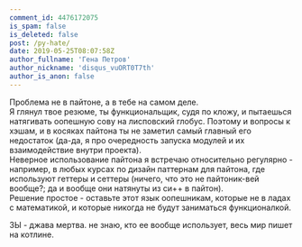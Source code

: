 ```yaml
---
comment_id: 4476172075
is_spam: false
is_deleted: false
post: /py-hate/
date: 2019-05-25T08:07:58Z
author_fullname: 'Гена Петров'
author_nickname: 'disqus_vuORT0T7th'
author_is_anon: false
---
```


<p>Проблема не в пайтоне, а в тебе на самом деле.<br>Я глянул твое резюме, ты функциональщик, судя по кложу, и пытаешься натягивать оопешную сову на лисповский глобус. Поэтому и вопросы к хэшам, и в косяках пайтона ты не заметил самый главный его недостаток (да-да, я про очередность запуска модулей и их взаимодействие внутри проекта).<br>Неверное использование пайтона я встречаю относительно регулярно - например, в любых курсах по дизайн паттернам для пайтона, где используют геттеры и сеттеры (ничего, что это не пайтоник-вей вообще?; да и вообще они натянуты из си++ в пайтон).<br>Решение простое - оставьте этот язык оопешникам, которые не в ладах с математикой, и которые никогда не будут заниматься функционалкой.</p><p>ЗЫ - джава мертва. не знаю, кто ее вообще использует, весь мир пишет на котлине.</p>
